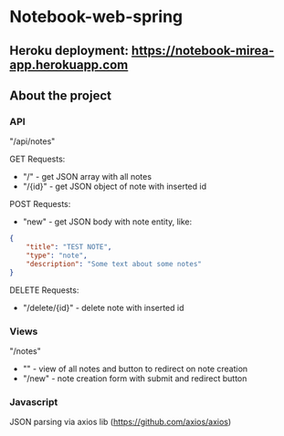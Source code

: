 # Notebook-web-spring

## Heroku deployment: https://notebook-mirea-app.herokuapp.com

## About the project

### API

"/api/notes"

GET Requests:

* "/" - get JSON array with all notes
* "/{id}" - get JSON object of note with inserted id

POST Requests:

* "new" - get JSON body with note entity, like:
```json
{
    "title": "TEST NOTE",
    "type": "note",
    "description": "Some text about some notes"
}
```

DELETE Requests:

* "/delete/{id}" - delete note with inserted id

### Views

"/notes"

* "" - view of all notes and button to redirect on note creation
* "/new" - note creation form with submit and redirect button

### Javascript

JSON parsing via axios lib (https://github.com/axios/axios)
